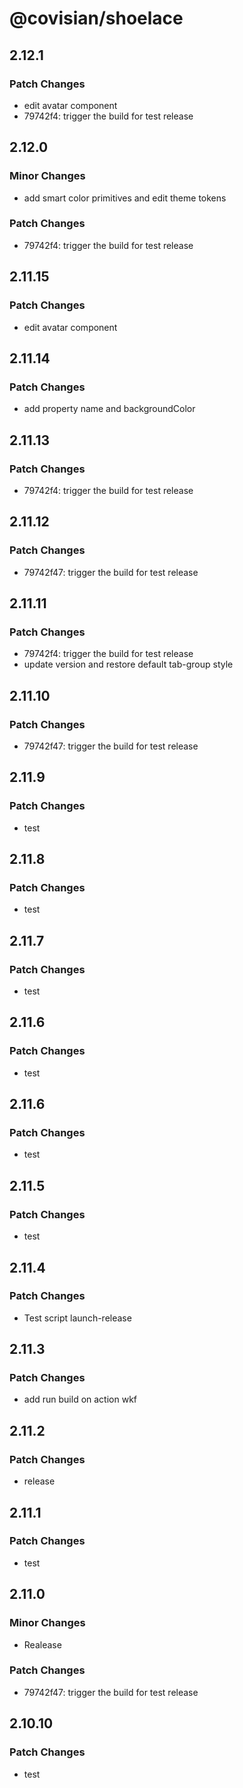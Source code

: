 # @covisian/shoelace

## 2.12.1

### Patch Changes

- edit avatar component
- 79742f4: trigger the build for test release

## 2.12.0

### Minor Changes

- add smart color primitives and edit theme tokens

### Patch Changes

- 79742f4: trigger the build for test release

## 2.11.15

### Patch Changes

- edit avatar component

## 2.11.14

### Patch Changes

- add property name and backgroundColor

## 2.11.13

### Patch Changes

- 79742f4: trigger the build for test release

## 2.11.12

### Patch Changes

- 79742f47: trigger the build for test release

## 2.11.11

### Patch Changes

- 79742f4: trigger the build for test release
- update version and restore default tab-group style

## 2.11.10

### Patch Changes

- 79742f47: trigger the build for test release

## 2.11.9

### Patch Changes

- test

## 2.11.8

### Patch Changes

- test

## 2.11.7

### Patch Changes

- test

## 2.11.6

### Patch Changes

- test

## 2.11.6

### Patch Changes

- test

## 2.11.5

### Patch Changes

- test

## 2.11.4

### Patch Changes

- Test script launch-release

## 2.11.3

### Patch Changes

- add run build on action wkf

## 2.11.2

### Patch Changes

- release

## 2.11.1

### Patch Changes

- test

## 2.11.0

### Minor Changes

- Realease

### Patch Changes

- 79742f47: trigger the build for test release

## 2.10.10

### Patch Changes

- test

